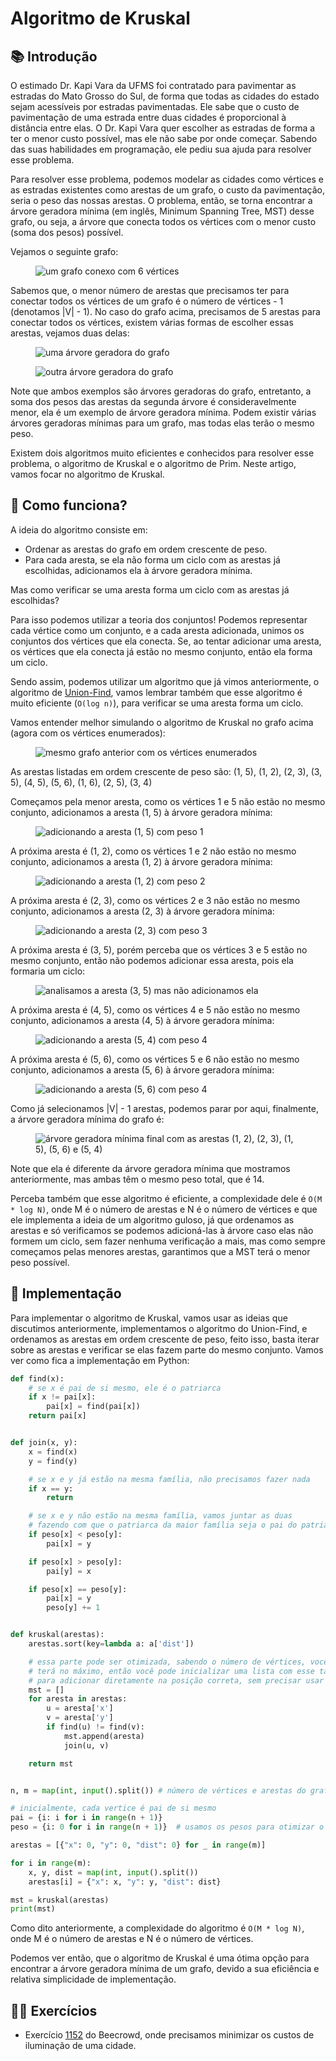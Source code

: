 # Algoritmo de Kruskal

## 📚 Introdução

O estimado Dr. Kapi Vara da UFMS foi contratado para pavimentar as estradas do Mato Grosso do Sul, de forma que todas as cidades do estado sejam acessíveis por estradas pavimentadas. Ele sabe que o custo de pavimentação de uma estrada entre duas cidades é proporcional à distância entre elas. O Dr. Kapi Vara quer escolher as estradas de forma a ter o menor custo possível, mas ele não sabe por onde começar. Sabendo das suas habilidades em programação, ele pediu sua ajuda para resolver esse problema.

<!-- Adicione mais explicações sobre o conceito de árvore -->

Para resolver esse problema, podemos modelar as cidades como vértices e as estradas existentes como arestas de um grafo, o custo da pavimentação, seria o peso das nossas arestas. O problema, então, se torna encontrar a árvore geradora mínima (em inglês, Minimum Spanning Tree, MST) desse grafo, ou seja, a árvore que conecta todos os vértices com o menor custo (soma dos pesos) possível.

Vejamos o seguinte grafo:

<figure><img src="../assets/krs1.png" alt="um grafo conexo com 6 vértices"><figcaption></figcaption></figure>

Sabemos que, o menor número de arestas que precisamos ter para conectar todos os vértices de um grafo é o número de vértices - 1 (denotamos |V| - 1). No caso do grafo acima, precisamos de 5 arestas para conectar todos os vértices, existem várias formas de escolher essas arestas, vejamos duas delas:

<figure><img src="../assets/krs2.png" alt="uma árvore geradora do grafo"><figcaption></figcaption></figure>
<figure><img src="../assets/krs3.png" alt="outra árvore geradora do grafo"><figcaption></figcaption></figure>

Note que ambos exemplos são árvores geradoras do grafo, entretanto, a soma dos pesos das arestas da segunda árvore é consideravelmente menor, ela é um exemplo de árvore geradora mínima. Podem existir várias árvores geradoras mínimas para um grafo, mas todas elas terão o mesmo peso.

Existem dois algoritmos muito eficientes e conhecidos para resolver esse problema, o algoritmo de Kruskal e o algoritmo de Prim. Neste artigo, vamos focar no algoritmo de Kruskal.

## 🤷 Como funciona?

A ideia do algoritmo consiste em:

- Ordenar as arestas do grafo em ordem crescente de peso.
- Para cada aresta, se ela não forma um ciclo com as arestas já escolhidas, adicionamos ela à árvore geradora mínima.

Mas como verificar se uma aresta forma um ciclo com as arestas já escolhidas?

Para isso podemos utilizar a teoria dos conjuntos! Podemos representar cada vértice como um conjunto, e a cada aresta adicionada, unimos os conjuntos dos vértices que ela conecta. Se, ao tentar adicionar uma aresta, os vértices que ela conecta já estão no mesmo conjunto, então ela forma um ciclo.

Sendo assim, podemos utilizar um algoritmo que já vimos anteriormente, o algoritmo de [Union-Find](union_find.md), vamos lembrar também que esse algoritmo é muito eficiente (`O(log n)`), para verificar se uma aresta forma um ciclo.

Vamos entender melhor simulando o algoritmo de Kruskal no grafo acima (agora com os vértices enumerados):

<figure><img src="../assets/krs4.png" alt="mesmo grafo anterior com os vértices enumerados"><figcaption></figcaption></figure>

As arestas listadas em ordem crescente de peso são: (1, 5), (1, 2), (2, 3), (3, 5), (4, 5), (5, 6), (1, 6), (2, 5), (3, 4)

Começamos pela menor aresta, como os vértices 1 e 5 não estão no mesmo conjunto, adicionamos a aresta (1, 5) à árvore geradora mínima:

<figure><img src="../assets/krs5.png" alt="adicionando a aresta (1, 5) com peso 1"><figcaption></figcaption></figure>

A próxima aresta é (1, 2), como os vértices 1 e 2 não estão no mesmo conjunto, adicionamos a aresta (1, 2) à árvore geradora mínima:

<figure><img src="../assets/krs6.png" alt="adicionando a aresta (1, 2) com peso 2"><figcaption></figcaption></figure>

A próxima aresta é (2, 3), como os vértices 2 e 3 não estão no mesmo conjunto, adicionamos a aresta (2, 3) à árvore geradora mínima:

<figure><img src="../assets/krs7.png" alt="adicionando a aresta (2, 3) com peso 3"><figcaption></figcaption></figure>

A próxima aresta é (3, 5), porém perceba que os vértices 3 e 5 estão no mesmo conjunto, então não podemos adicionar essa aresta, pois ela formaria um ciclo:

<figure><img src="../assets/krs8.png" alt="analisamos a aresta (3, 5) mas não adicionamos ela"><figcaption></figcaption></figure>

A próxima aresta é (4, 5), como os vértices 4 e 5 não estão no mesmo conjunto, adicionamos a aresta (4, 5) à árvore geradora mínima:

<figure><img src="../assets/krs9.png" alt="adicionando a aresta (5, 4) com peso 4"><figcaption></figcaption></figure>

A próxima aresta é (5, 6), como os vértices 5 e 6 não estão no mesmo conjunto, adicionamos a aresta (5, 6) à árvore geradora mínima:

<figure><img src="../assets/krs10.png" alt="adicionando a aresta (5, 6) com peso 4"><figcaption></figcaption></figure>

Como já selecionamos |V| - 1 arestas, podemos parar por aqui, finalmente, a árvore geradora mínima do grafo é:

<figure><img src="../assets/krs11.png" alt="árvore geradora mínima final com as arestas (1, 2), (2, 3), (1, 5), (5, 6) e (5, 4)"><figcaption></figcaption></figure>

Note que ela é diferente da árvore geradora mínima que mostramos anteriormente, mas ambas têm o mesmo peso total, que é 14.

Perceba também que esse algoritmo é eficiente, a complexidade dele é `O(M * log N)`, onde M é o número de arestas e N é o número de vértices e que ele implementa a ideia de um algoritmo guloso, já que ordenamos as arestas e só verificamos se podemos adicioná-las à árvore caso elas não formem um ciclo, sem fazer nenhuma verificação a mais, mas como sempre começamos pelas menores arestas, garantimos que a MST terá o menor peso possível.

## 📝 Implementação

Para implementar o algoritmo de Kruskal, vamos usar as ideias que discutimos anteriormente, implementamos o algoritmo do Union-Find, e ordenamos as arestas em ordem crescente de peso, feito isso, basta iterar sobre as arestas e verificar se elas fazem parte do mesmo conjunto. Vamos ver como fica a implementação em Python:

```py
def find(x):
    # se x é pai de si mesmo, ele é o patriarca
    if x != pai[x]:
        pai[x] = find(pai[x])
    return pai[x]


def join(x, y):
    x = find(x)
    y = find(y)

    # se x e y já estão na mesma família, não precisamos fazer nada
    if x == y:
        return

    # se x e y não estão na mesma família, vamos juntar as duas
    # fazendo com que o patriarca da maior família seja o pai do patriarca da menor família
    if peso[x] < peso[y]:
        pai[x] = y

    if peso[x] > peso[y]:
        pai[y] = x

    if peso[x] == peso[y]:
        pai[x] = y
        peso[y] += 1


def kruskal(arestas):
    arestas.sort(key=lambda a: a['dist'])

    # essa parte pode ser otimizada, sabendo o número de vértices, você sabe quantas arestas sua mst
    # terá no máximo, então você pode inicializar uma lista com esse tamanho e usar uma variável auxiliar
    # para adicionar diretamente na posição correta, sem precisar usar o append
    mst = []
    for aresta in arestas:
        u = aresta['x']
        v = aresta['y']
        if find(u) != find(v):
            mst.append(aresta)
            join(u, v)

    return mst


n, m = map(int, input().split()) # número de vértices e arestas do grafo

# inicialmente, cada vertice é pai de si mesmo
pai = {i: i for i in range(n + 1)}
peso = {i: 0 for i in range(n + 1)}  # usamos os pesos para otimizar o find

arestas = [{"x": 0, "y": 0, "dist": 0} for _ in range(m)]

for i in range(m):
    x, y, dist = map(int, input().split())
    arestas[i] = {"x": x, "y": y, "dist": dist}

mst = kruskal(arestas)
print(mst)
```

Como dito anteriormente, a complexidade do algoritmo é `O(M * log N)`, onde M é o número de arestas e N é o número de vértices.

Podemos ver então, que o algoritmo de Kruskal é uma ótima opção para encontrar a árvore geradora mínima de um grafo, devido a sua eficiência e relativa simplicidade de implementação.

## 🧑‍🏫 Exercícios

- Exercício [1152](https://www.beecrowd.com.br/judge/pt/problems/view/1152) do Beecrowd, onde precisamos minimizar os custos de iluminação de uma cidade.
